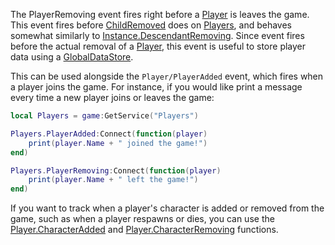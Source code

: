 The PlayerRemoving event fires right before a [Player](https://developer.roblox.com/en-us/api-reference/class/Player) is leaves the game. This event fires before [ChildRemoved](https://developer.roblox.com/en-us/api-reference/event/Instance/ChildRemoved) does on [Players](https://developer.roblox.com/en-us/api-reference/class/Players), and behaves somewhat similarly to [Instance.DescendantRemoving](https://developer.roblox.com/en-us/api-reference/event/Instance/DescendantRemoving). Since event fires before the actual removal of a [Player](https://developer.roblox.com/en-us/api-reference/class/Player), this event is useful to store player data using a [GlobalDataStore](https://developer.roblox.com/en-us/api-reference/class/GlobalDataStore).

This can be used alongside the `Player/PlayerAdded` event, which fires when a player joins the game. For instance, if you would like print a message every time a new player joins or leaves the game:

```Lua
local Players = game:GetService("Players")

Players.PlayerAdded:Connect(function(player)
	print(player.Name + " joined the game!")
end)

Players.PlayerRemoving:Connect(function(player)
	print(player.Name + " left the game!")
end)
``` 

If you want to track when a player's character is added or removed from the game, such as when a player respawns or dies, you can use the [Player.CharacterAdded](https://developer.roblox.com/en-us/api-reference/event/Player/CharacterAdded) and [Player.CharacterRemoving](https://developer.roblox.com/en-us/api-reference/event/Player/CharacterRemoving) functions.